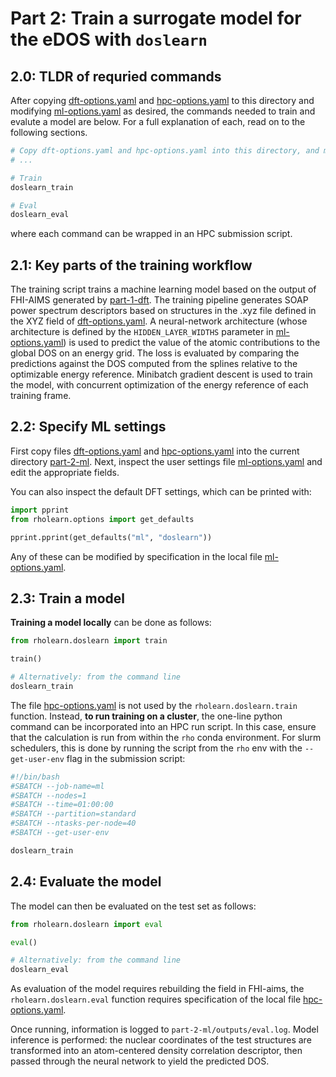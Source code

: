 # Part 2: Train a surrogate model for the eDOS with `doslearn`


## 2.0: TLDR of requried commands

After copying [dft-options.yaml](../part-1-dft/dft-options.yaml) and [hpc-options.yaml](../part-1-dft/hpc-options.yaml) to this directory and modifying [ml-options.yaml](ml-options.yaml) as desired, the commands needed to train and evalute a model are below. For a full explanation of each, read on to the following sections.

```bash
# Copy dft-options.yaml and hpc-options.yaml into this directory, and modify ml-options.yaml if desired
# ...

# Train
doslearn_train

# Eval
doslearn_eval
```
where each command can be wrapped in an HPC submission script.

## 2.1: Key parts of the training workflow

The training script trains a machine learning model based on the output of FHI-AIMS generated by [part-1-dft](../part-1-dft/). The training pipeline generates SOAP power spectrum descriptors based on structures in the .xyz file defined in the XYZ field of [dft-options.yaml](../part-1-dft/dft-options.yaml). A neural-network architecture (whose architecture is defined by the `HIDDEN_LAYER_WIDTHS` parameter in [ml-options.yaml](../part-2-ml/ml-options.yaml)) is used to predict the value of the atomic contributions to the global DOS on an energy grid. The loss is evaluated by comparing the predictions against the DOS computed from the splines relative to the optimizable energy reference. Minibatch gradient descent is used to train the model, with concurrent optimization of the energy reference of each training frame.

## 2.2: Specify ML settings

First copy files [dft-options.yaml](../part-1-dft/dft-options.yaml) and [hpc-options.yaml](../part-1-dft/hpc-options.yaml) into the current directory [part-2-ml](.). Next, inspect the user settings file [ml-options.yaml](ml-options.yaml) and edit the appropriate fields.

You can also inspect the default DFT settings, which can be printed with:
```python
import pprint
from rholearn.options import get_defaults

pprint.pprint(get_defaults("ml", "doslearn"))
```
Any of these can be modified by specification in the local file [ml-options.yaml](ml-options.yaml).

## 2.3: Train a model

**Training a model locally** can be done as follows:

```python
from rholearn.doslearn import train

train()

# Alternatively: from the command line
doslearn_train
```

The file [hpc-options.yaml](hpc-options.yaml) is not used by the `rholearn.doslearn.train` function. Instead, **to run training on a cluster**, the one-line python command can be incorporated into an HPC run script. In this case, ensure that the calculation is run from within the `rho` conda environment. For slurm schedulers, this is done by running the script from the `rho` env with the `--get-user-env` flag in the submission script:

```bash
#!/bin/bash
#SBATCH --job-name=ml
#SBATCH --nodes=1
#SBATCH --time=01:00:00
#SBATCH --partition=standard
#SBATCH --ntasks-per-node=40
#SBATCH --get-user-env

doslearn_train
```

## 2.4: Evaluate the model

The model can then be evaluated on the test set as follows:

```python
from rholearn.doslearn import eval

eval()

# Alternatively: from the command line
doslearn_eval
```
As evaluation of the model requires rebuilding the field in FHI-aims, the `rholearn.doslearn.eval` function requires specification of the local file [hpc-options.yaml](hpc-options.yaml).

Once running, information is logged to `part-2-ml/outputs/eval.log`. Model inference is performed: the nuclear coordinates of the test structures are transformed into an atom-centered density correlation descriptor, then passed through the neural network to yield the predicted DOS.
